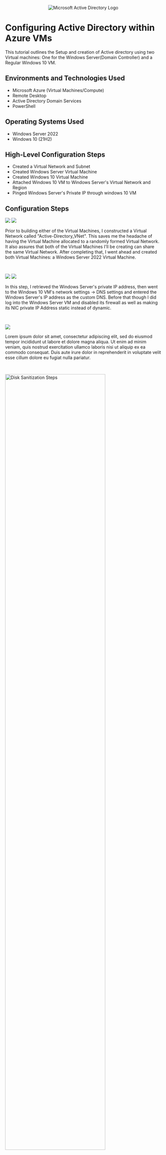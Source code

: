 <p align="center">
<img src="https://i.imgur.com/pU5A58S.png" alt="Microsoft Active Directory Logo"/>
</p>

<h1>Configuring Active Directory within Azure VMs</h1>
This tutorial outlines the Setup and creation of Active directory using two Virtual machines: One for the Windows Server(Domain Controller) and a Regular Windows 10 VM.<br />

<h2>Environments and Technologies Used</h2>

- Microsoft Azure (Virtual Machines/Compute)
- Remote Desktop
- Active Directory Domain Services
- PowerShell

<h2>Operating Systems Used </h2>

- Windows Server 2022
- Windows 10 (21H2)

<h2>High-Level Configuration Steps</h2>

- Created a Virtual Network and Subnet
- Created Windows Server Virtual Machine
- Created Windows 10 Virtual Machine
- Attached Windows 10 VM to Windows Server's Virtual Network and Region
- Pinged Windows Server's Private IP through windows 10 VM

<h2>Configuration Steps</h2>

<p>

<img src="https://github.com/user-attachments/assets/c252bbb7-9ff7-4a3a-80f5-d84a4a615191"/>
<img src="https://github.com/user-attachments/assets/964d52c7-0703-4233-9f6c-4b6578b6fb1a"/>

</p>
<p>
Prior to building either of the Virtual Machines, I constructed a Virtual Network called "Active-Directory_VNet". This saves me the headache of having the Virtual Machine allocated to a randomly formed Virtual Network. It also assures that both of the Virtual Machines I'll be creating can share the same Virtual Network. After completing that, I went ahead and created both Virtual Machines: a Windows Server 2022 Virtual Machine.
</p>
<br />

<p>
<img src="https://github.com/user-attachments/assets/76a9664d-1c40-4df3-9515-b35d6879f35f"/>
<img src="https://github.com/user-attachments/assets/3bad0287-883d-40f8-845b-d3c1bd4cc52b"/>
</p>
<p>
In this step, I retrieved the Windows Server's private IP address, then went to the Windows 10 VM's network settings -> DNS settings and entered the Windows Server's IP address as the custom DNS. Before that though I did log into the Windows Server VM and disabled its firewall as well as making its NIC private IP Address static instead of dynamic.
</p>
<br />

<p>
<img src="https://github.com/user-attachments/assets/1c1d3c0a-ae89-4053-9f8b-edff70d1f72a"/>
</p>
<p>
Lorem ipsum dolor sit amet, consectetur adipiscing elit, sed do eiusmod tempor incididunt ut labore et dolore magna aliqua. Ut enim ad minim veniam, quis nostrud exercitation ullamco laboris nisi ut aliquip ex ea commodo consequat. Duis aute irure dolor in reprehenderit in voluptate velit esse cillum dolore eu fugiat nulla pariatur.
</p>
<br />

<p>
<img src="https://i.imgur.com/DJmEXEB.png" height="80%" width="80%" alt="Disk Sanitization Steps"/>
</p>
<p>
Lorem ipsum dolor sit amet, consectetur adipiscing elit, sed do eiusmod tempor incididunt ut labore et dolore magna aliqua. Ut enim ad minim veniam, quis nostrud exercitation ullamco laboris nisi ut aliquip ex ea commodo consequat. Duis aute irure dolor in reprehenderit in voluptate velit esse cillum dolore eu fugiat nulla pariatur.
</p>
<br />

<p>
<img src="https://i.imgur.com/DJmEXEB.png" height="80%" width="80%" alt="Disk Sanitization Steps"/>
</p>
<p>
Lorem ipsum dolor sit amet, consectetur adipiscing elit, sed do eiusmod tempor incididunt ut labore et dolore magna aliqua. Ut enim ad minim veniam, quis nostrud exercitation ullamco laboris nisi ut aliquip ex ea commodo consequat. Duis aute irure dolor in reprehenderit in voluptate velit esse cillum dolore eu fugiat nulla pariatur.
</p>
<br />
